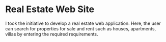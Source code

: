 # Real Estate Web Site

I took the initiative to develop a real estate web application. Here, the user can search for properties for sale and rent such as houses, apartments, villas by entering the required requirements.
